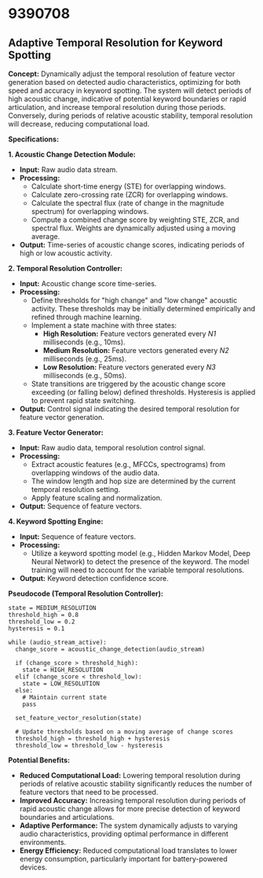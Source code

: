 # 9390708

## Adaptive Temporal Resolution for Keyword Spotting

**Concept:** Dynamically adjust the temporal resolution of feature vector generation based on detected audio characteristics, optimizing for both speed and accuracy in keyword spotting. The system will detect periods of high acoustic change, indicative of potential keyword boundaries or rapid articulation, and increase temporal resolution during those periods. Conversely, during periods of relative acoustic stability, temporal resolution will decrease, reducing computational load.

**Specifications:**

**1. Acoustic Change Detection Module:**

*   **Input:** Raw audio data stream.
*   **Processing:**
    *   Calculate short-time energy (STE) for overlapping windows.
    *   Calculate zero-crossing rate (ZCR) for overlapping windows.
    *   Calculate the spectral flux (rate of change in the magnitude spectrum) for overlapping windows.
    *   Compute a combined change score by weighting STE, ZCR, and spectral flux. Weights are dynamically adjusted using a moving average.
*   **Output:** Time-series of acoustic change scores, indicating periods of high or low acoustic activity.

**2. Temporal Resolution Controller:**

*   **Input:** Acoustic change score time-series.
*   **Processing:**
    *   Define thresholds for "high change" and "low change" acoustic activity.  These thresholds may be initially determined empirically and refined through machine learning.
    *   Implement a state machine with three states:
        *   **High Resolution:**  Feature vectors generated every *N1* milliseconds (e.g., 10ms).
        *   **Medium Resolution:** Feature vectors generated every *N2* milliseconds (e.g., 25ms).
        *   **Low Resolution:** Feature vectors generated every *N3* milliseconds (e.g., 50ms).
    *   State transitions are triggered by the acoustic change score exceeding (or falling below) defined thresholds.  Hysteresis is applied to prevent rapid state switching.
*   **Output:** Control signal indicating the desired temporal resolution for feature vector generation.

**3. Feature Vector Generator:**

*   **Input:** Raw audio data, temporal resolution control signal.
*   **Processing:**
    *   Extract acoustic features (e.g., MFCCs, spectrograms) from overlapping windows of the audio data.
    *   The window length and hop size are determined by the current temporal resolution setting.
    *   Apply feature scaling and normalization.
*   **Output:** Sequence of feature vectors.

**4. Keyword Spotting Engine:**

*   **Input:** Sequence of feature vectors.
*   **Processing:**
    *   Utilize a keyword spotting model (e.g., Hidden Markov Model, Deep Neural Network) to detect the presence of the keyword. The model training will need to account for the variable temporal resolutions.
*   **Output:** Keyword detection confidence score.

**Pseudocode (Temporal Resolution Controller):**

```
state = MEDIUM_RESOLUTION
threshold_high = 0.8
threshold_low = 0.2
hysteresis = 0.1

while (audio_stream_active):
  change_score = acoustic_change_detection(audio_stream)

  if (change_score > threshold_high):
    state = HIGH_RESOLUTION
  elif (change_score < threshold_low):
    state = LOW_RESOLUTION
  else:
    # Maintain current state
    pass

  set_feature_vector_resolution(state)

  # Update thresholds based on a moving average of change scores
  threshold_high = threshold_high + hysteresis
  threshold_low = threshold_low - hysteresis
```

**Potential Benefits:**

*   **Reduced Computational Load:** Lowering temporal resolution during periods of relative acoustic stability significantly reduces the number of feature vectors that need to be processed.
*   **Improved Accuracy:** Increasing temporal resolution during periods of rapid acoustic change allows for more precise detection of keyword boundaries and articulations.
*   **Adaptive Performance:** The system dynamically adjusts to varying audio characteristics, providing optimal performance in different environments.
*   **Energy Efficiency:** Reduced computational load translates to lower energy consumption, particularly important for battery-powered devices.